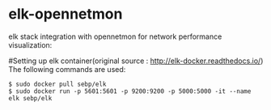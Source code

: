 # elk-opennetmon
elk stack integration with opennetmon for network performance visualization:

#Setting up elk container(original source : http://elk-docker.readthedocs.io/)
The following commands are used:
```
$ sudo docker pull sebp/elk
$ sudo docker run -p 5601:5601 -p 9200:9200 -p 5000:5000 -it --name elk sebp/elk
